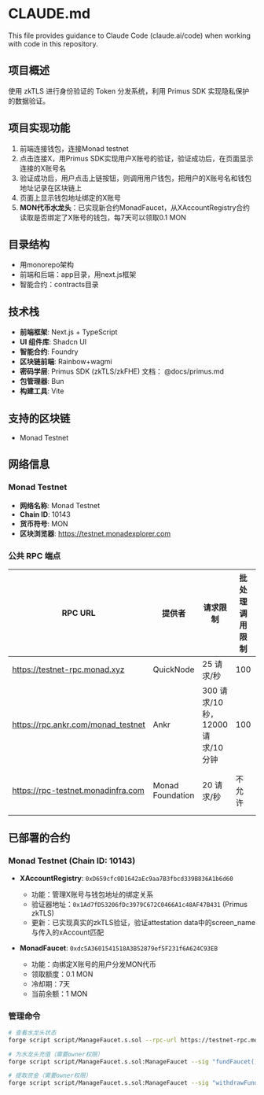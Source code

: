 # CLAUDE.md

This file provides guidance to Claude Code (claude.ai/code) when working with code in this repository.

## 项目概述
使用 zkTLS 进行身份验证的 Token 分发系统，利用 Primus SDK 实现隐私保护的数据验证。

## 项目实现功能
1. 前端连接钱包，连接Monad testnet
2. 点击连接X，用Primus SDK实现用户X账号的验证，验证成功后，在页面显示连接的X账号名
3. 验证成功后，用户点击上链按钮，则调用用户钱包，把用户的X账号名和钱包地址记录在区块链上
4. 页面上显示钱包地址绑定的X账号
5. **MON代币水龙头**：已实现新合约MonadFaucet，从XAccountRegistry合约读取是否绑定了X账号的钱包，每7天可以领取0.1 MON

## 目录结构
- 用monorepo架构
- 前端和后端：app目录，用next.js框架
- 智能合约：contracts目录

## 技术栈

- **前端框架**: Next.js + TypeScript
- **UI 组件库**: Shadcn UI  
- **智能合约**: Foundry
- **区块链前端**: Rainbow+wagmi
- **密码学层**: Primus SDK (zkTLS/zkFHE) 文档： @docs/primus.md
- **包管理器**: Bun
- **构建工具**: Vite


## 支持的区块链
- Monad Testnet

## 网络信息
### Monad Testnet
- **网络名称**: Monad Testnet
- **Chain ID**: 10143
- **货币符号**: MON
- **区块浏览器**: https://testnet.monadexplorer.com

### 公共 RPC 端点
| RPC URL | 提供者 | 请求限制 | 批处理调用限制 | 其他限制 |
|---------|--------|----------|----------------|----------|
| https://testnet-rpc.monad.xyz | QuickNode | 25 请求/秒 | 100 | - |
| https://rpc.ankr.com/monad_testnet | Ankr | 300 请求/10 秒，12000 请求/10 分钟 | 100 | 不允许 debug_* 方法 |
| https://rpc-testnet.monadinfra.com | Monad Foundation | 20 请求/秒 | 不允许 | 不允许 eth_getLogs 和 debug_* 方法 |

## 已部署的合约

### Monad Testnet (Chain ID: 10143)

- **XAccountRegistry**: `0xD659cfc0D1642aEc9aa7B3fbcd339B836A1b6d60`
  - 功能：管理X账号与钱包地址的绑定关系
  - 验证器地址：`0x1Ad7fD53206fDc3979C672C0466A1c48AF47B431` (Primus zkTLS)
  - 更新：已实现真实的zkTLS验证，验证attestation data中的screen_name与传入的xAccount匹配

- **MonadFaucet**: `0xdc5A3601541518A3B52879ef5F231f6A624C93EB`
  - 功能：向绑定X账号的用户分发MON代币
  - 领取额度：0.1 MON
  - 冷却期：7天
  - 当前余额：1 MON

### 管理命令

```bash
# 查看水龙头状态
forge script script/ManageFaucet.s.sol --rpc-url https://testnet-rpc.monad.xyz --private-key $PRIVATE_KEY

# 为水龙头充值（需要owner权限）
forge script script/ManageFaucet.s.sol:ManageFaucet --sig "fundFaucet()" --rpc-url https://testnet-rpc.monad.xyz --broadcast --private-key $PRIVATE_KEY

# 提取资金（需要owner权限）
forge script script/ManageFaucet.s.sol:ManageFaucet --sig "withdrawFunds(uint256)" 0 --rpc-url https://testnet-rpc.monad.xyz --broadcast --private-key $PRIVATE_KEY
```
